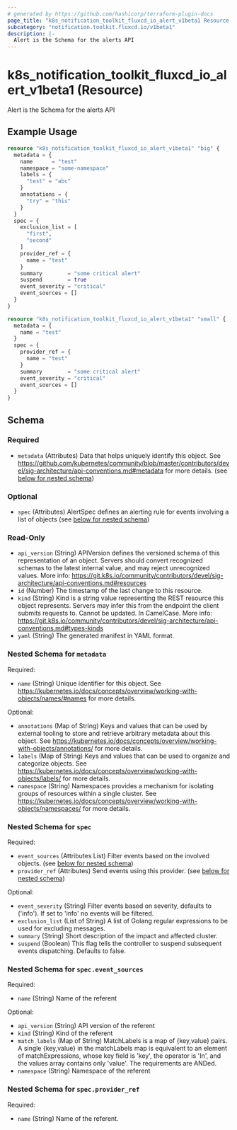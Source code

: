 ```yaml
---
# generated by https://github.com/hashicorp/terraform-plugin-docs
page_title: "k8s_notification_toolkit_fluxcd_io_alert_v1beta1 Resource - terraform-provider-k8s"
subcategory: "notification.toolkit.fluxcd.io/v1beta1"
description: |-
  Alert is the Schema for the alerts API
---
```


# k8s_notification_toolkit_fluxcd_io_alert_v1beta1 (Resource)

Alert is the Schema for the alerts API

## Example Usage

```terraform
resource "k8s_notification_toolkit_fluxcd_io_alert_v1beta1" "big" {
  metadata = {
    name      = "test"
    namespace = "some-namespace"
    labels = {
      "test" = "abc"
    }
    annotations = {
      "try" = "this"
    }
  }
  spec = {
    exclusion_list = [
      "first",
      "second"
    ]
    provider_ref = {
      name = "test"
    }
    summary        = "some critical alert"
    suspend        = true
    event_severity = "critical"
    event_sources = []
  }
}

resource "k8s_notification_toolkit_fluxcd_io_alert_v1beta1" "small" {
  metadata = {
    name = "test"
  }
  spec = {
    provider_ref = {
      name = "test"
    }
    summary        = "some critical alert"
    event_severity = "critical"
    event_sources = []
  }
}
```

<!-- schema generated by tfplugindocs -->
## Schema

### Required

- `metadata` (Attributes) Data that helps uniquely identify this object. See https://github.com/kubernetes/community/blob/master/contributors/devel/sig-architecture/api-conventions.md#metadata for more details. (see [below for nested schema](#nestedatt--metadata))

### Optional

- `spec` (Attributes) AlertSpec defines an alerting rule for events involving a list of objects (see [below for nested schema](#nestedatt--spec))

### Read-Only

- `api_version` (String) APIVersion defines the versioned schema of this representation of an object. Servers should convert recognized schemas to the latest internal value, and may reject unrecognized values. More info: https://git.k8s.io/community/contributors/devel/sig-architecture/api-conventions.md#resources
- `id` (Number) The timestamp of the last change to this resource.
- `kind` (String) Kind is a string value representing the REST resource this object represents. Servers may infer this from the endpoint the client submits requests to. Cannot be updated. In CamelCase. More info: https://git.k8s.io/community/contributors/devel/sig-architecture/api-conventions.md#types-kinds
- `yaml` (String) The generated manifest in YAML format.

<a id="nestedatt--metadata"></a>
### Nested Schema for `metadata`

Required:

- `name` (String) Unique identifier for this object. See https://kubernetes.io/docs/concepts/overview/working-with-objects/names/#names for more details.

Optional:

- `annotations` (Map of String) Keys and values that can be used by external tooling to store and retrieve arbitrary metadata about this object. See https://kubernetes.io/docs/concepts/overview/working-with-objects/annotations/ for more details.
- `labels` (Map of String) Keys and values that can be used to organize and categorize objects. See https://kubernetes.io/docs/concepts/overview/working-with-objects/labels/ for more details.
- `namespace` (String) Namespaces provides a mechanism for isolating groups of resources within a single cluster. See https://kubernetes.io/docs/concepts/overview/working-with-objects/namespaces/ for more details.


<a id="nestedatt--spec"></a>
### Nested Schema for `spec`

Required:

- `event_sources` (Attributes List) Filter events based on the involved objects. (see [below for nested schema](#nestedatt--spec--event_sources))
- `provider_ref` (Attributes) Send events using this provider. (see [below for nested schema](#nestedatt--spec--provider_ref))

Optional:

- `event_severity` (String) Filter events based on severity, defaults to ('info'). If set to 'info' no events will be filtered.
- `exclusion_list` (List of String) A list of Golang regular expressions to be used for excluding messages.
- `summary` (String) Short description of the impact and affected cluster.
- `suspend` (Boolean) This flag tells the controller to suspend subsequent events dispatching. Defaults to false.

<a id="nestedatt--spec--event_sources"></a>
### Nested Schema for `spec.event_sources`

Required:

- `name` (String) Name of the referent

Optional:

- `api_version` (String) API version of the referent
- `kind` (String) Kind of the referent
- `match_labels` (Map of String) MatchLabels is a map of {key,value} pairs. A single {key,value} in the matchLabels map is equivalent to an element of matchExpressions, whose key field is 'key', the operator is 'In', and the values array contains only 'value'. The requirements are ANDed.
- `namespace` (String) Namespace of the referent


<a id="nestedatt--spec--provider_ref"></a>
### Nested Schema for `spec.provider_ref`

Required:

- `name` (String) Name of the referent.


